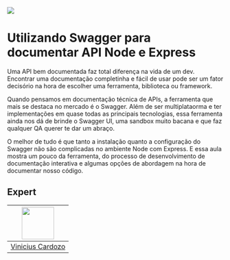 <img src="https://storage.googleapis.com/golden-wind/experts-club/capa-github.svg" />

# Utilizando Swagger para documentar API Node e Express

Uma API bem documentada faz total diferença na vida de um dev. Encontrar uma documentação completinha e fácil de usar pode ser um fator decisório na hora de escolher uma ferramenta, biblioteca ou framework.

Quando pensamos em documentação técnica de APIs, a ferramenta que mais se destaca no mercado é o Swagger. Além de ser multiplataorma e ter implementações em quase todas as principais tecnologias, essa ferramenta ainda nos dá de brinde o Swagger UI, uma sandbox muito bacana e que faz qualquer QA querer te dar um abraço.

O melhor de tudo é que tanto a instalação quanto a configuração do Swagger não são complicadas no ambiente Node com Express. E essa aula mostra um pouco da ferramenta, do processo de desenvolvimento de documentação interativa e algumas opções de abordagem na hora de documentar nosso código.

## Expert

| [<img src="https://avatars.githubusercontent.com/u/14841957?v=4" width="75px;"/>](https://github.com/cardozov) |
| :------------------------------------------------------------------------------------------------------------: |
|                                [Vinicius Cardozo](https://github.com/cardozov)                                 |